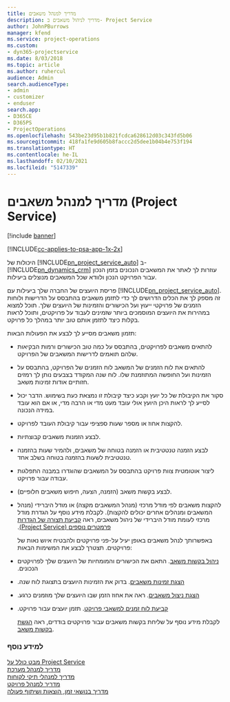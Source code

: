 ```yaml
---
title: מדריך למנהל משאבים
description: מדריך לניהול משאבים ב- Project Service
author: JohnPBurrows
manager: kfend
ms.service: project-operations
ms.custom:
- dyn365-projectservice
ms.date: 8/03/2018
ms.topic: article
ms.author: ruhercul
audience: Admin
search.audienceType:
- admin
- customizer
- enduser
search.app:
- D365CE
- D365PS
- ProjectOperations
ms.openlocfilehash: 543be23d95b1b821fcdca628612d03c343fd5b06
ms.sourcegitcommit: 418fa1fe9d605b8faccc2d5dee1b04b4e753f194
ms.translationtype: HT
ms.contentlocale: he-IL
ms.lasthandoff: 02/10/2021
ms.locfileid: "5147339"
---
```

# <a name="resource-manager-guide-project-service"></a>מדריך למנהל משאבים (Project Service)

[!include [banner](../includes/psa-now-project-operations.md)]

[!INCLUDE[cc-applies-to-psa-app-1x-2x](../includes/cc-applies-to-psa-app-1x-2x.md)]

היכולות של [!INCLUDE[pn_project_service_auto](../includes/pn-project-service-auto.md)] ב- [!INCLUDE[pn_dynamics_crm](../includes/pn-dynamics-crm.md)] עוזרות לך לאתר את המשאבים הנכונים בזמן הנכון עבור הפרויקט הנכון ולוודא שכל המשאבים מנוצלים ביעילות.  
  
 פריסת היועצים של החברה שלך ביעילות עם [!INCLUDE[pn_project_service_auto](../includes/pn-project-service-auto.md)]. זה מספק לך את הכלים הדרושים לך כדי לתזמן משאבים בהתבסס על הדרישות ולוחות הזמנים של פרויקטי ייעוץ ועל הכישורים והזמינות של היועצים שלך. תוכל למצוא במהירות את היועצים המוסמכים ביותר שזמינים לעבוד על פרויקטים, ותוכל לראות בקלות כיצד לתזמן אותם טוב יותר במהלך כל פרויקט.  
  
 תזמון משאבים מסייע לך לבצע את הפעולות הבאות:  
  
- להתאים משאבים לפרויקטים, בהתבסס על כמה טוב הכישורים ורמות הבקיאות שלהם תואמים לדרישות המשאבים של הפרויקט.  
  
- להתאים את לוח הזמנים של המשאב לוח הזמנים של הפרויקט, בהתבסס על הזמינות ועל החופשה המתוזמנת שלו. לוח שנה המקודד בצבעים נותן לך רמזים חזותיים אודות זמינות משאב.  
  
- סקור את הקיבולת של כל יועץ וקבע כיצד קיבולת זו נמצאת כעת בשימוש. הדבר יכול לסייע לך לראות היכן היועץ אולי עובד מעט מדי או הרבה מדי, או אם הוא עובד במידה הנכונה.  
  
- להקצות אחוז או מספר שעות ספציפי עבור קיבולת העובד לפרויקט.  
  
- לבצע הזמנות משאבים קבוצתיות.  
  
- לבצע ‏‫הזמנה טנטטיבית‬‬ או הזמנה בטוחה של משאבים, ולהמיר שעות בהזמנה טנטטיבית‬‬ לשעות בהזמנה בטוחה בשלב אחד.  
  
- ליצור אוטומטית צוות פרויקט בהתבסס על המשאבים שהוגדרו במבנה התפלגות עבודה עבור פרויקט.  
  
- לבצע בקשות משאב (הזמנה, הצעה, חיפוש משאבים חלופיים).  
  
- להקצות משאבים לפי מודל מרכזי (מנהל המשאבים מקצה) או מודל היברידי (מנהל המשאבים ומנהלים אחרים יכולים להקצות). ‏‫לקבלת מידע נוסף על הגדרת מודל מרכזי לעומת מודל היברידי של ניהול משאבים, ראה [‏‫קביעת תצורה של הגדרות פרמטרים נוספים‬ (Project Service)](../psa/configure-additional-parameters-settings.md).  
  
  באפשרותך לנהל משאבים באופן יעיל על-פני פרויקטים ולהבטיח איוש נאות של פרויקטים. תצטרך לבצע את המשימות הבאות:  
  
- [‏‫ניהול בקשות משאב](../psa/manage-resource-requests.md). התאם את הכישורים והמומחיות של היועצים שלך לפרויקטים הנכונים.  
  
- [‏‫הצגת זמינות משאבים](../psa/view-resource-availability.md). בדוק את הזמינות היועצים בתצוגת לוח שנה.  
  
- [‏‫הצגת ניצול משאבים](../psa/view-resource-utilization.md). ראה את אחוז הזמן שבו היועצים שלך מוזמנים כרגע.  
  
- [‏‫קביעת לוח זמנים למשאבי פרויקט](../psa/schedule-resources-project.md). תזמן יועצים עבור פרויקט.  
  
  לקבלת מידע נוסף על שליחת בקשות משאבים עבור פרויקטים בודדים, ראה [הגשת בקשות משאב](../psa/submit-resource-requests.md).  
  
### <a name="see-also"></a>למידע נוסף  
 [מבט כולל על Project Service](../psa/overview.md)   
 [מדריך למנהל מערכת](../psa/admin-guide.md)   
 [מדריך למנהלי תיקי לקוחות](../psa/account-manager-guide.md)   
 [מדריך למנהל פרויקט](../psa/project-manager-guide.md)   
 [‏‫מדריך בנושאי זמן, הוצאות ושיתוף פעולה](../psa/time-expense-collaboration-guide.md)
